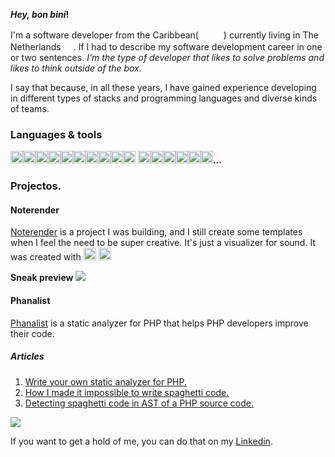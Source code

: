 **_Hey, bon bini_!**

I'm a software developer from the Caribbean( <img src=https://raw.githubusercontent.com/csmoore/country-flag-icons/master/country-flags-4x3-png/cw.png width=16 height=16 > <img src=https://raw.githubusercontent.com/csmoore/country-flag-icons/master/country-flags-4x3-png/do.png width=16 height=16 >) currently living in The Netherlands <img src=https://raw.githubusercontent.com/csmoore/country-flag-icons/master/country-flags-4x3-png/nl.png width=16 height=16 >. If I had to describe my 
software development career in one or two sentences. _I'm the type of developer that likes to solve problems and likes to think outside of the box._

I say that because, in all these years, I have gained experience developing in different types of stacks and programming languages and diverse kinds of teams.

### Languages & tools
<img src=https://simpleicons.org/icons/javascript.svg width=20 height=20/><img src=https://simpleicons.org/icons/php.svg width=20 height=20/><img src=https://simpleicons.org/icons/go.svg width=20 height=20/><img src=https://simpleicons.org/icons/openjdk.svg width=20 height=20/><img src=https://simpleicons.org/icons/mysql.svg width=20 height=20/><img src=https://simpleicons.org/icons/scala.svg width=20 height=20/><img src=https://simpleicons.org/icons/manjaro.svg width=20 height=20/><img src=https://simpleicons.org/icons/mongodb.svg width=20 height=20/><img src=https://simpleicons.org/icons/docker.svg width=20 height=20/><img src=https://simpleicons.org/icons/neo4j.svg width=20 height=20/>
 <img src=https://simpleicons.org/icons/redis.svg width=20 height=20/><img src=https://simpleicons.org/icons/linux.svg width=20 height=20/><img src=https://simpleicons.org/icons/vuedotjs.svg width=20 height=20/><img src=https://simpleicons.org/icons/neo4j.svg width=20 height=20/><img src=https://simpleicons.org/icons/rust.svg width=20 height=20/><img src=https://simpleicons.org/icons/nodedotjs.svg width=20 height=20/>**...**   

### Projectos.

#### Noterender 

[Noterender](https://denzyl.io) is a project I was building, and I still create some templates when I feel the need to be super creative. It's just a visualizer for sound. It was created with <img src=https://simpleicons.org/icons/javascript.svg width=20 height=20/> <img src=https://simpleicons.org/icons/vuedotjs.svg width=20 height=20/> 

**Sneak preview**
<img src=https://github.com/denzyldick/denzyldick/blob/main/readme.gif  />

#### Phanalist

[Phanalist](https://github.com/denzyldick/phanalist) is a static analyzer for PHP that helps PHP developers improve their code.

##### Articles
1. [Write your own static analyzer for PHP.](https://dev.to/denzyldick/the-beginning-of-my-php-static-analyzer-in-rust-5bp8)
2. [How I made it impossible to write spaghetti code.](https://dev.to/denzyldick/how-i-made-it-impossible-to-write-spaghetti-code-dg4)
3. [Detecting spaghetti code in AST of a PHP source code.](https://dev.to/denzyldick/traversing-an-ast-of-php-source-code-2kee)


<img src="https://github.com/denzyldick/phanalist/raw/main/output.gif">

If you want to get a hold of me, you can do that on my [Linkedin](https://www.linkedin.com/in/denzyldick/). 
